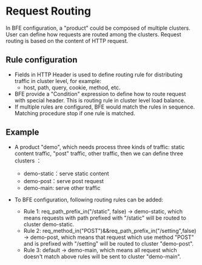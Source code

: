 # Request Routing

In BFE configuration, a "product" could be composed of multiple clusters. User can define how requests are routed among the clusters. Request routing is based on the content of HTTP request.

## Rule configuration

- Fields in HTTP Header is used to define routing rule for distributing traffic in cluster level, for example:
    - host, path, query, cookie, method, etc.
- BFE provide a "Condition" expression to define how to route request with special header. This is routing rule in cluster level load balance.
- If multiple rules are configured, BFE would match the rules in sequence. Matching procedure stop if one rule is matched.

## Example

- A product "demo", which needs process three kinds of traffic: static content traffic, "post" traffic, other traffic, then we can define three clusters ：

    - demo-static：serve static content 
    - demo-post：serve post request
    - demo-main: serve other traffic

- To BFE configuration, following routing rules can be added:
    - Rule 1: req_path_prefix_in("/static", false) -> demo-static, which means requests with path prefixed with "/static" will be routed to cluster demo-static.
    - Rule 2: req_method_in("POST")&&req_path_prefix_in("/setting",false) -> demo-post, which means that request which use method "POST" and is prefixed with "/setting" will be routed to cluster "demo-post". 
    - Rule 3: default -> demo-main, which means all request which doesn't match above rules will be sent to cluster "demo-main".

